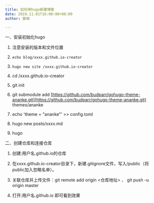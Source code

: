 ```yaml
---
title: 如何用hugo新建博客
date: 2019.11.01T16:00:00+08:00
author: 御坂

---
```

一、安装初始化hugo

1.  注意安装的版本和文件位置

2.  `echo blog/xxxx.github.io-creator`

3.  `hugo new site /xxxx.github.io-creator`

4.  cd /xxxx.github.io-creator

5.  git init

6.  git submodule add [https://github.com/budparr/gohugo-theme-ananke.git](https://github.com/budparr/gohugo-theme-ananke.git) themes/ananke

7.  echo 'theme = "ananke"' >> config.toml

8.  hugo new posts/xxxx.md

9.  hugo

二、创建仓库和连接仓库

1.  创建:用户名.github.io的仓库

2.  在xxxx.github.io-creator目录下，新建.gitignore文件，写入/public（将public加入忽略名单）。

3.  关联仓库并上传文件：git remote add origin <仓库地址> 、 git push -u origin master

4.  打开:用户名.github.io 即可看到效果

